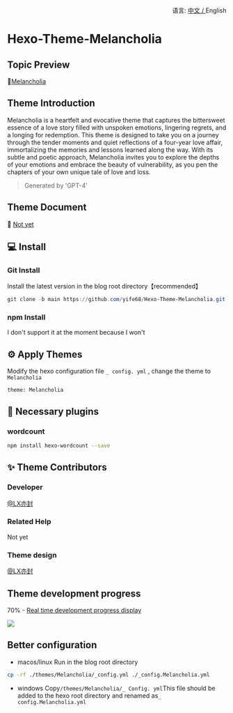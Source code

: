 <div align="right">
  语言:
  <a title="中文" href="/README.md">中文 / </a>
  English
</div>

# Hexo-Theme-Melancholia

## Topic Preview

🤟[Melancholia](https://yi.meuicat.com/)

## Theme Introduction

Melancholia is a heartfelt and evocative theme that captures the bittersweet essence of a love story filled with unspoken emotions, lingering regrets, and a longing for redemption. 
This theme is designed to take you on a journey through the tender moments and quiet reflections of a four-year love affair, immortalizing the memories and lessons learned along the way.
With its subtle and poetic approach, Melancholia invites you to explore the depths of your emotions and embrace the beauty of vulnerability, as you pen the chapters of your own unique tale of love and loss.

> Generated by 'GPT-4'

## Theme Document

📖 [Not yet](https://github.com/yife68/Hexo-Theme-Melancholia)

## 💻 Install

### Git Install

Install the latest version in the blog root directory【recommended】

```powershell
git clone -b main https://github.com/yife68/Hexo-Theme-Melancholia.git themes/Melancholia
```

### npm Install

I don't support it at the moment because I won't

## ⚙ Apply Themes

Modify the hexo configuration file `_ config. yml` , change the theme to `Melancholia`

```
theme: Melancholia
```

## 🛑 Necessary plugins

### wordcount

```bash
npm install hexo-wordcount --save
```

## ✨ Theme Contributors

### Developer
[@LX亦封](https://github.com/yife68)
### Related Help
Not yet
### Theme design
[@LX亦封](https://github.com/yife68)

## Theme development progress
70% - [Real time development progress display](https://meuicat.com/project/)

![](https://wakatime.com/badge/user/83fb0ced-264a-4219-b3ae-e8d36271fda7/project/f0001bb9-18f5-4eb4-9d36-17d87d7d9a73.svg)

## Better configuration
- macos/linux
Run in the blog root directory
```bash
cp -rf ./themes/Melancholia/_config.yml ./_config.Melancholia.yml
```
- windows
Copy```/themes/Melancholia/_ Config. yml```This file should be added to the hexo root directory and renamed as```_ config.Melancholia.yml```